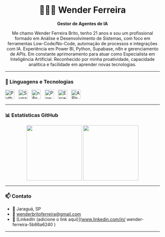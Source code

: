 <h1 align="center">👩🏻‍💻 Wender Ferreira</h1>
<p align="center"><strong>Gestor de Agentes de IA</strong></p>

<p align="center">
Me chamo Wender Ferreira Brito, tenho 21 anos e sou um profissional formado em Análise e Desenvolvimento de Sistemas, com foco em ferramentas Low-Code/No-Code, automação de processos e integrações com IA. Experiência em Power BI, Python, Supabase, n8n e gerenciamento de APIs. Em constante aprimoramento para atuar como Especialista em Inteligência Artificial. Reconhecido por minha proatividade, capacidade analítica e facilidade em aprender novas tecnologias.
</p>

---

### 🧠 Linguagens e Tecnologias

<img align="left" alt="Python" width="30px" style="padding-right: 10px;" src="https://cdn.jsdelivr.net/gh/devicons/devicon@latest/icons/python/python-original.svg" />
<img align="left" alt="Supabase" width="30px" style="padding-right: 10px;" src="https://cdn.jsdelivr.net/gh/devicons/devicon@latest/icons/supabase/supabase-original.svg" />
<img align="left" alt="n8n" width="30px" style="padding-right: 10px;" src="https://cdn.jsdelivr.net/gh/devicons/devicon@latest/icons/n8n/n8n-original.svg" />
<img align="left" alt="Power BI" width="30px" style="padding-right: 10px;" src="https://img.icons8.com/color/48/000000/power-bi.png" />
<img align="left" alt="Excel" width="30px" style="padding-right: 10px;" src="https://img.icons8.com/color/48/000000/microsoft-excel-2019--v1.png" />
<img align="left" alt="APIs" width="30px" style="padding-right: 10px;" src="https://img.icons8.com/external-others-pike-picture/50/external-api-web-development-others-pike-picture.png" />
<br/><br/>

---

### 📊 Estatísticas GitHub

<p align="center">
  <img 
    src="https://github-readme-stats.vercel.app/api?username=WENDER&show_icons=true&theme=tokyonight&locale=pt-br" 
    height="180"
  />
  <img 
    src="https://github-readme-stats.vercel.app/api/top-langs/?username=WENDER&layout=compact&theme=tokyonight&locale=pt-br"
    height="180"
  />
</p>

---

### 📫 Contato

- 📍 Jaraguá, SP  
- 📧 wenderbritoferreira@gmail.com  
- 💼 [LinkedIn (adicione o link aqui)](www.linkedin.com/in/
wender-ferreira-5b86a6240
)  

---

